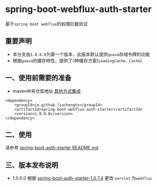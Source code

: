 # spring-boot-webflux-auth-starter

基于`spring boot webflux`的权限拦截验证

## 重要声明

* 本分支由`1.0.0.0`为第一个版本，此版本默认提供`guava`存储令牌的功能
* 根据`guava`的缓存特性，提供了`2`种缓存方案(`LoadingCache、Cache`)

## 一、使用前需要的准备

* maven中央仓库地址 [其他方式集成](https://search.maven.org/artifact/com.github.liuchengts/spring-boot-webflux-auth-starter)

```
<dependency>
    <groupId>io.github.liuchengts</groupId>
    <artifactId>spring-boot-webflux-auth-starter</artifactId>
    <version>1.0.0.0</version>
</dependency>
```
## 二、使用
请参考 [spring-boot-auth-starter README.md](https://github.com/liuchengts/spring-boot-auth-starter/README.md)

## 三、版本发布说明

* 1.0.0.0 根据 [spring-boot-auth-starter-1.0.7.4](https://github.com/liuchengts/spring-boot-auth-starter) 更改 `servlet` 为`webflux`
